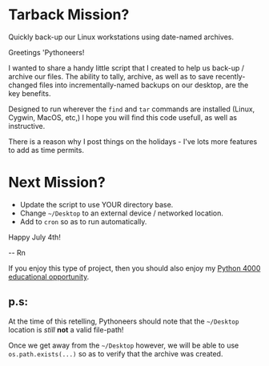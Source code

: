 # Tarback Mission?
Quickly back-up our Linux workstations using date-named archives.

Greetings 'Pythoneers!

I wanted to share a handy little script that I created to help us back-up / archive our files. The ability to tally, archive, as well as to save recently-changed files into incrementally-named backups on our desktop, are the key benefits.

Designed to run wherever the `find` and `tar` commands are installed (Linux, Cygwin, MacOS, etc,) I hope you will find this code usefull, as well as instructive. 

There is a reason why I post things on the holidays - I've lots more features to add as time permits.

# Next Mission?
* Update the script to use YOUR directory base.
* Change `~/Desktop` to an external device / networked location.
* Add to `cron` so as to run automatically.

Happy July 4th!

-- Rn

If you enjoy this type of project, then you should also enjoy my [Python 4000 educational opportunity](https://www.udemy.com/course/python-4000-gnu-devops/).

## p.s:
At the time of this retelling, Pythoneers should note that the `~/Desktop` location is *still* **not** a valid file-path!

Once we get away from the `~/Desktop` however, we will be able to use `os.path.exists(...)` so as to verify that the archive was created.
